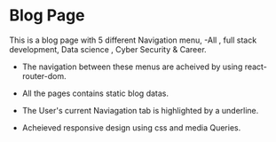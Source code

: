 # Blog Page

This is a blog page with 5 different Navigation menu,
-All , full stack development, Data science , Cyber Security & Career.
- The navigation between these menus are acheived by using react-router-dom.
- All the pages contains static blog datas.
- The User's current Naviagation tab is highlighted by a underline.

- Acheieved responsive design using css and media Queries.
